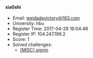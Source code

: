 #### xia0shi  

* Email: weidadevictory@163.com  
* University: hbu  
* Register Time: 2017-04-28 16:04:48  
* Register IP: 104.247.199.2  
* Score: 1  
* Solved challenges: 
  * [[MISC] signin](https://github.com/SniperOJ/Challenges/blob/master/MISC/signin.json)  
